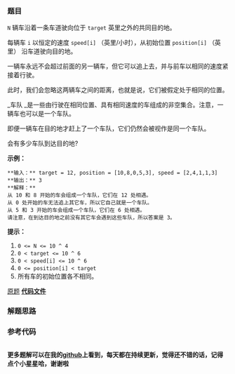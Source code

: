 ### 题目
`N`  辆车沿着一条车道驶向位于 `target` 英里之外的共同目的地。

每辆车 `i` 以恒定的速度 `speed[i]` （英里/小时），从初始位置 `position[i]` （英里） 沿车道驶向目的地。

一辆车永远不会超过前面的另一辆车，但它可以追上去，并与前车以相同的速度紧接着行驶。

此时，我们会忽略这两辆车之间的距离，也就是说，它们被假定处于相同的位置。

_车队  _是一些由行驶在相同位置、具有相同速度的车组成的非空集合。注意，一辆车也可以是一个车队。

即便一辆车在目的地才赶上了一个车队，它们仍然会被视作是同一个车队。



会有多少车队到达目的地?



**示例：**

    
    
    **输入：** target = 12, position = [10,8,0,5,3], speed = [2,4,1,1,3]
    **输出：** 3
    **解释：**
    从 10 和 8 开始的车会组成一个车队，它们在 12 处相遇。
    从 0 处开始的车无法追上其它车，所以它自己就是一个车队。
    从 5 和 3 开始的车会组成一个车队，它们在 6 处相遇。
    请注意，在到达目的地之前没有其它车会遇到这些车队，所以答案是 3。
    

  
**提示：**

  1. `0 <= N <= 10 ^ 4`
  2. `0 < target <= 10 ^ 6`
  3. `0 < speed[i] <= 10 ^ 6`
  4. `0 <= position[i] < target`
  5. 所有车的初始位置各不相同。

[原题](https://leetcode-cn.com/problems/car-fleet/)    **[代码文件]()**


### 解题思路




### 参考代码

```go


```




**更多题解可以在我的[github](https://github.com/LZH139/leetcode_Go)上看到，每天都在持续更新，觉得还不错的话，记得点个小星星哈，谢谢啦**
